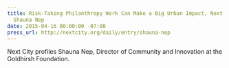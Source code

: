 ```yaml
---
title: Risk-Taking Philanthropy Work Can Make a Big Urban Impact, Next City Profiles
  Shauna Nep
date: 2015-04-16 00:00:00 -07:00
press_url: http://nextcity.org/daily/entry/shauna-nep
---
```


Next City profiles Shauna Nep, Director of Community and Innovation at the Goldhirsh Foundation.
